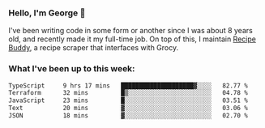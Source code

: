 ### Hello, I'm George 👋

I've been writing code in some form or another since I was about 8 years old, and recently made it my full-time job. On top of this, I maintain [Recipe Buddy](https://github.com/georgegebbett/recipe-buddy), a recipe scraper that interfaces with Grocy.  

<!--
**georgegebbett/georgegebbett** is a ✨ _special_ ✨ repository because its `README.md` (this file) appears on your GitHub profile.

Here are some ideas to get you started:

- 🔭 I’m currently working on ...
- 🌱 I’m currently learning ...
- 👯 I’m looking to collaborate on ...
- 🤔 I’m looking for help with ...
- 💬 Ask me about ...
- 📫 How to reach me: ...
- 😄 Pronouns: ...
- ⚡ Fun fact: ...
-->

### What I've been up to this week:
<!--START_SECTION:waka-->

```txt
TypeScript     9 hrs 17 mins   ████████████████████▓░░░░   82.77 %
Terraform      32 mins         █▒░░░░░░░░░░░░░░░░░░░░░░░   04.78 %
JavaScript     23 mins         █░░░░░░░░░░░░░░░░░░░░░░░░   03.51 %
Text           20 mins         ▓░░░░░░░░░░░░░░░░░░░░░░░░   03.06 %
JSON           18 mins         ▓░░░░░░░░░░░░░░░░░░░░░░░░   02.70 %
```

<!--END_SECTION:waka-->
